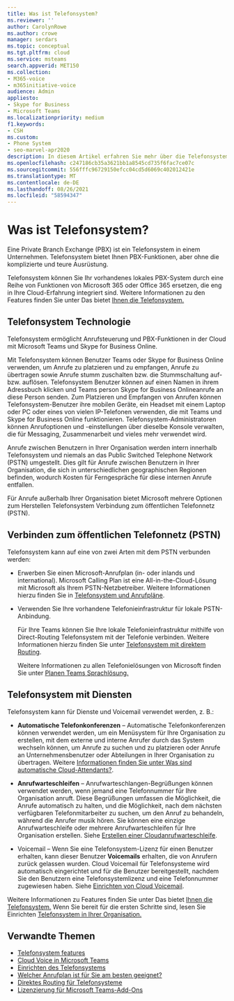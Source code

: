 ```yaml
---
title: Was ist Telefonsystem?
ms.reviewer: ''
author: CarolynRowe
ms.author: crowe
manager: serdars
ms.topic: conceptual
ms.tgt.pltfrm: cloud
ms.service: msteams
search.appverid: MET150
ms.collection:
- M365-voice
- m365initiative-voice
audience: Admin
appliesto:
- Skype for Business
- Microsoft Teams
ms.localizationpriority: medium
f1.keywords:
- CSH
ms.custom:
- Phone System
- seo-marvel-apr2020
description: In diesem Artikel erfahren Sie mehr über die Telefonsystem Technologie in Microsoft 365 und Office 365.
ms.openlocfilehash: c247186cb35a3621bb1a8545cd735f6fac7ce07c
ms.sourcegitcommit: 556fffc96729150efcc04cd5d6069c402012421e
ms.translationtype: MT
ms.contentlocale: de-DE
ms.lasthandoff: 08/26/2021
ms.locfileid: "58594347"
---
```

# <a name="what-is-phone-system"></a>Was ist Telefonsystem?

Eine Private Branch Exchange (PBX) ist ein Telefonsystem in einem Unternehmen. Telefonsystem bietet Ihnen PBX-Funktionen, aber ohne die komplizierte und teure Ausrüstung. 

Telefonsystem können Sie Ihr vorhandenes lokales PBX-System durch eine Reihe von Funktionen von Microsoft 365 oder Office 365 ersetzen, die eng in Ihre Cloud-Erfahrung integriert sind. Weitere Informationen zu den Features finden Sie unter Das bietet [Ihnen die Telefonsystem.](here-s-what-you-get-with-phone-system.md)

## <a name="phone-system-technology"></a>Telefonsystem Technologie

Telefonsystem ermöglicht Anrufsteuerung und PBX-Funktionen in der Cloud mit Microsoft Teams und Skype for Business Online. 
  
Mit Telefonsystem können Benutzer Teams oder Skype for Business Online verwenden, um Anrufe zu platzieren und zu empfangen, Anrufe zu übertragen sowie Anrufe stumm zuschalten bzw. die Stummschaltung auf- bzw. auflösen. Telefonsystem Benutzer können auf einen Namen in ihrem Adressbuch klicken und Teams person Skype for Business Onlineanrufe an diese Person senden. Zum Platzieren und Empfangen von Anrufen können Telefonsystem-Benutzer ihre mobilen Geräte, ein Headset mit einem Laptop oder PC oder eines von vielen IP-Telefonen verwenden, die mit Teams und Skype for Business Online funktionieren. Telefonsystem-Administratoren können Anrufoptionen und -einstellungen über dieselbe Konsole verwalten, die für Messaging, Zusammenarbeit und vieles mehr verwendet wird.
  
Anrufe zwischen Benutzern in Ihrer Organisation werden intern innerhalb Telefonsystem und niemals an das Public Switched Telephone Network (PSTN) umgestellt. Dies gilt für Anrufe zwischen Benutzern in Ihrer Organisation, die sich in unterschiedlichen geographischen Regionen befinden, wodurch Kosten für Ferngespräche für diese internen Anrufe entfallen.

Für Anrufe außerhalb Ihrer Organisation bietet Microsoft mehrere Optionen zum Herstellen Telefonsystem Verbindung zum öffentlichen Telefonnetz (PSTN).

## <a name="connect-to-the-public-switched-telephone-network-pstn"></a>Verbinden zum öffentlichen Telefonnetz (PSTN)
  
Telefonsystem kann auf eine von zwei Arten mit dem PSTN verbunden werden:
  
- Erwerben Sie einen Microsoft-Anrufplan (in- oder inlands und international). Microsoft Calling Plan ist eine All-in-the-Cloud-Lösung mit Microsoft als Ihrem PSTN-Netzbetreiber. Weitere Informationen hierzu finden Sie in [Telefonsystem und Anrufpläne](calling-plan-landing-page.md).

- Verwenden Sie Ihre vorhandene Telefonieinfrastruktur für lokale PSTN-Anbindung.

  Für Ihre Teams können Sie Ihre lokale Telefonieinfrastruktur mithilfe von Direct-Routing Telefonsystem mit der Telefonie verbinden. Weitere Informationen hierzu finden Sie unter [Telefonsystem mit direktem Routing](direct-routing-landing-page.md).

  Weitere Informationen zu allen Telefonielösungen von Microsoft finden Sie unter [Planen Teams Sprachlösung.](cloud-voice-landing-page.md)


## <a name="phone-system-with-services"></a>Telefonsystem mit Diensten

 Telefonsystem kann für Dienste und Voicemail verwendet werden, z. B.:

- **Automatische Telefonkonferenzen** – Automatische Telefonkonferenzen können verwendet werden, um ein Menüsystem für Ihre Organisation zu erstellen, mit dem externe und interne Anrufer durch das System wechseln können, um Anrufe zu suchen und zu platzieren oder Anrufe an Unternehmensbenutzer oder Abteilungen in Ihrer Organisation zu übertragen. Weitere [Informationen finden Sie unter Was sind automatische Cloud-Attendants?](what-are-phone-system-auto-attendants.md).

- **Anrufwarteschleifen** – Anrufwarteschlangen-Begrüßungen können verwendet werden, wenn jemand eine Telefonnummer für Ihre Organisation anruft. Diese Begrüßungen umfassen die Möglichkeit, die Anrufe automatisch zu halten, und die Möglichkeit, nach dem nächsten verfügbaren Telefonmitarbeiter zu suchen, um den Anruf zu behandeln, während die Anrufer musik hören. Sie können eine einzige Anrufwarteschleife oder mehrere Anrufwarteschleifen für Ihre Organisation erstellen. Siehe [Erstellen einer Cloudanrufwarteschleife](create-a-phone-system-call-queue.md).

- Voicemail – Wenn Sie eine Telefonsystem-Lizenz für einen Benutzer erhalten, kann dieser Benutzer **Voicemails** erhalten, die von Anrufern zurück gelassen wurden. Cloud Voicemail für Telefonsysteme wird automatisch eingerichtet und für die Benutzer bereitgestellt, nachdem Sie den Benutzern eine Telefonsystemlizenz und eine Telefonnummer zugewiesen haben. Siehe [Einrichten von Cloud Voicemail](set-up-phone-system-voicemail.md).

Weitere Informationen zu Features finden Sie unter Das bietet [Ihnen die Telefonsystem.](here-s-what-you-get-with-phone-system.md) Wenn Sie bereit für die ersten Schritte sind, lesen Sie Einrichten [Telefonsystem in Ihrer Organisation.](setting-up-your-phone-system.md)

## <a name="related-topics"></a>Verwandte Themen

- [Telefonsystem features](here-s-what-you-get-with-phone-system.md)
- [Cloud Voice in Microsoft Teams](cloud-voice-landing-page.md)
- [Einrichten des Telefonsystems](setting-up-your-phone-system.md)
- [Welcher Anrufplan ist für Sie am besten geeignet?](calling-plan-landing-page.md)
- [Direktes Routing für Telefonsysteme](direct-routing-landing-page.md)
- [Lizenzierung für Microsoft Teams-Add-Ons](./teams-add-on-licensing/microsoft-teams-add-on-licensing.md)
